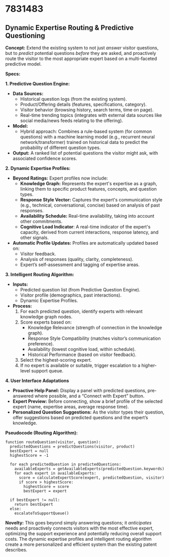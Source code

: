 # 7831483

## Dynamic Expertise Routing & Predictive Questioning

**Concept:** Extend the existing system to not just *answer* visitor questions, but to *predict* potential questions *before* they are asked, and proactively route the visitor to the most appropriate expert based on a multi-faceted predictive model.

**Specs:**

**1. Predictive Question Engine:**

*   **Data Sources:**
    *   Historical question logs (from the existing system).
    *   Product/Offering details (features, specifications, category).
    *   Visitor behavior (browsing history, search terms, time on page).
    *   Real-time trending topics (integrates with external data sources like social media/news feeds relating to the offering).
*   **Model:**
    *   Hybrid approach: Combines a rule-based system (for common questions) with a machine learning model (e.g., recurrent neural network/transformer) trained on historical data to predict the probability of different question types.
*   **Output:**  A ranked list of potential questions the visitor might ask, with associated confidence scores.

**2. Dynamic Expertise Profiles:**

*   **Beyond Ratings:**  Expert profiles now include:
    *   **Knowledge Graph:** Represents the expert's expertise as a graph, linking them to specific product features, concepts, and question types.
    *   **Response Style Vector:** Captures the expert's communication style (e.g., technical, conversational, concise) based on analysis of past responses.
    *   **Availability Schedule:** Real-time availability, taking into account other commitments.
    *   **Cognitive Load Indicator**: A real-time indicator of the expert's capacity, derived from current interactions, response latency, and other signals.
*   **Automatic Profile Updates:** Profiles are automatically updated based on:
    *   Visitor feedback.
    *   Analysis of responses (quality, clarity, completeness).
    *   Expert’s self-assessment and tagging of expertise areas.

**3.  Intelligent Routing Algorithm:**

*   **Inputs:**
    *   Predicted question list (from Predictive Question Engine).
    *   Visitor profile (demographics, past interactions).
    *   Dynamic Expertise Profiles.
*   **Process:**
    1.  For each predicted question, identify experts with relevant knowledge graph nodes.
    2.  Score experts based on:
        *   Knowledge Relevance (strength of connection in the knowledge graph).
        *   Response Style Compatibility (matches visitor’s communication preference).
        *   Availability (lowest cognitive load, within schedule).
        *   Historical Performance (based on visitor feedback).
    3.  Select the highest-scoring expert.
    4.  If no expert is available or suitable, trigger escalation to a higher-level support queue.

**4. User Interface Adaptations**

*   **Proactive Help Panel:**  Display a panel with predicted questions, pre-answered where possible, and a “Connect with Expert” button.
*   **Expert Preview:**  Before connecting, show a brief profile of the selected expert (name, expertise areas, average response time).
*   **Personalized Question Suggestions:**  As the visitor types their question, offer suggestions based on predicted questions and the expert’s knowledge.

**Pseudocode (Routing Algorithm):**

```
function routeQuestion(visitor, question):
  predictedQuestions = predictQuestions(visitor, product)
  bestExpert = null
  highestScore = -1

  for each predictedQuestion in predictedQuestions:
    availableExperts = getAvailableExperts(predictedQuestion.keywords)
    for each expert in availableExperts:
      score = calculateExpertScore(expert, predictedQuestion, visitor)
      if score > highestScore:
        highestScore = score
        bestExpert = expert

  if bestExpert != null:
    return bestExpert
  else:
    escalateToSupportQueue()
```

**Novelty:**  This goes beyond simply answering questions; it *anticipates* needs and proactively connects visitors with the most effective expert, optimizing the support experience and potentially reducing overall support costs. The dynamic expertise profiles and intelligent routing algorithm create a more personalized and efficient system than the existing patent describes.